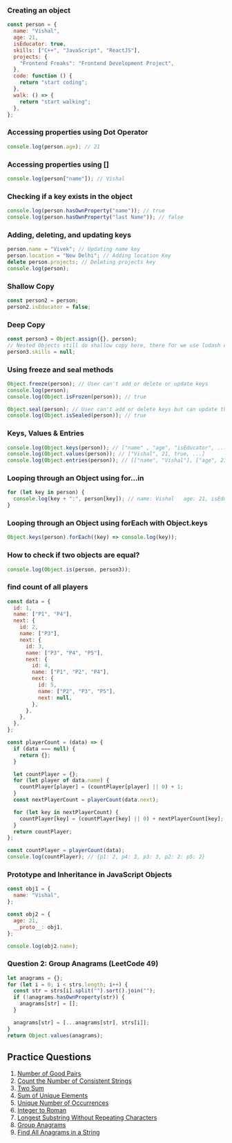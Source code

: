 ### Creating an object

```javascript
const person = {
  name: "Vishal",
  age: 21,
  isEducator: true,
  skills: ["C++", "JavaScript", "ReactJS"],
  projects: {
    "Frontend Freaks": "Frontend Development Project",
  },
  code: function () {
    return "start coding";
  },
  walk: () => {
    return "start walking";
  },
};
```

### Accessing properties using Dot Operator

```javascript
console.log(person.age); // 21
```

### Accessing properties using []

```javascript
console.log(person["name"]); // Vishal
```

### Checking if a key exists in the object

```javascript
console.log(person.hasOwnProperty("name")); // true
console.log(person.hasOwnProperty("last Name")); // false
```

### Adding, deleting, and updating keys

```javascript
person.name = "Vivek"; // Updating name key
person.location = "New Delhi"; // Adding location Key
delete person.projects; // Deleting projects key
console.log(person);
```

### Shallow Copy

```javascript
const person2 = person;
person2.isEducator = false;
```

### Deep Copy

```javascript
const person3 = Object.assign({}, person);
// Nested Objects still do shallow copy here, there for we use lodash cloneDeep method(out of scope for this course)
person3.skills = null;
```

### Using freeze and seal methods

```javascript
Object.freeze(person); // User can't add or delete or update keys
console.log(person);
console.log(Object.isFrozen(person)); // true
```

```javascript
Object.seal(person); // User can't add or delete keys but can update the value
console.log(Object.isSealed(person)); // true
```

### Keys, Values & Entries

```javascript
console.log(Object.keys(person)); // ["name" , "age", "isEducator", ...]
console.log(Object.values(person)); // ["Vishal", 21, true, ...]
console.log(Object.entries(person)); // [["name", "Vishal"], ["age", 21], ["isEducator", true], ...]
```

### Looping through an Object using for...in

```javascript
for (let key in person) {
  console.log(key + ":", person[key]); // name: Vishal   age: 21, isEducator: true ...
}
```

### Looping through an Object using forEach with Object.keys

```javascript
Object.keys(person).forEach((key) => console.log(key));
```

### How to check if two objects are equal?

```javascript
console.log(Object.is(person, person3));
```

### find count of all players

```javascript
const data = {
  id: 1,
  name: ["P1", "P4"],
  next: {
    id: 2,
    name: ["P3"],
    next: {
      id: 3,
      name: ["P3", "P4", "P5"],
      next: {
        id: 4,
        name: ["P1", "P2", "P4"],
        next: {
          id: 5,
          name: ["P2", "P3", "P5"],
          next: null,
        },
      },
    },
  },
};

const playerCount = (data) => {
  if (data === null) {
    return {};
  }

  let countPlayer = {};
  for (let player of data.name) {
    countPlayer[player] = (countPlayer[player] || 0) + 1;
  }
  const nextPlayerCount = playerCount(data.next);

  for (let key in nextPlayerCount) {
    countPlayer[key] = (countPlayer[key] || 0) + nextPlayerCount[key];
  }
  return countPlayer;
};

const countPlayer = playerCount(data);
console.log(countPlayer); // {p1: 2, p4: 3, p3: 3, p2: 2: p5: 2}
```

### Prototype and Inheritance in JavaScript Objects

```javascript
const obj1 = {
  name: "Vishal",
};

const obj2 = {
  age: 21,
  __proto__: obj1,
};

console.log(obj2.name);
```

### Question 2: Group Anagrams (LeetCode 49)

```javascript
let anagrams = {};
for (let i = 0; i < strs.length; i++) {
  const str = strs[i].split("").sort().join("");
  if (!anagrams.hasOwnProperty(str)) {
    anagrams[str] = [];
  }

  anagrams[str] = [...anagrams[str], strs[i]];
}
return Object.values(anagrams);
```

## Practice Questions

1. [Number of Good Pairs](https://leetcode.com/problems/number-of-good-pairs/)
2. [Count the Number of Consistent Strings](https://leetcode.com/problems/count-the-number-of-consistent-strings/)
3. [Two Sum](https://leetcode.com/problems/two-sum/)
4. [Sum of Unique Elements](https://leetcode.com/problems/sum-of-unique-elements/)
5. [Unique Number of Occurrences](https://leetcode.com/problems/unique-number-of-occurrences/)
6. [Integer to Roman](https://leetcode.com/problems/integer-to-roman/)
7. [Longest Substring Without Repeating Characters](https://leetcode.com/problems/longest-substring-without-repeating-characters/)
8. [Group Anagrams](https://leetcode.com/problems/group-anagrams/)
9. [Find All Anagrams in a String](https://leetcode.com/problems/find-all-anagrams-in-a-string/)
